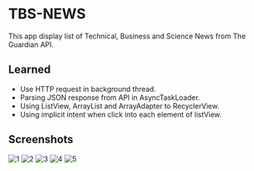# TBS-NEWS
This app display list of Technical, Business and Science News from The Guardian API.
 
Learned
-------------------------------------------------
- Use HTTP request in background thread.
- Parsing JSON response from API in AsyncTaskLoader.
- Using ListView, ArrayList and ArrayAdapter to RecyclerView.
- Using implicit intent when click into each element of listView.
 
 Screenshots
 ----------------------------------------------

![1](https://user-images.githubusercontent.com/49339964/57974427-b7e24900-796c-11e9-841f-b918148727a3.PNG)
![2](https://user-images.githubusercontent.com/49339964/57974428-b7e24900-796c-11e9-9a64-10a442f32cde.PNG)
![3](https://user-images.githubusercontent.com/49339964/57974430-b87adf80-796c-11e9-961d-33c71434de1b.PNG)
![4](https://user-images.githubusercontent.com/49339964/57974431-b87adf80-796c-11e9-81df-1107c09bd97f.PNG)
![5](https://user-images.githubusercontent.com/49339964/57974463-4656ca80-796d-11e9-9a86-7889bbc8da8a.PNG)







